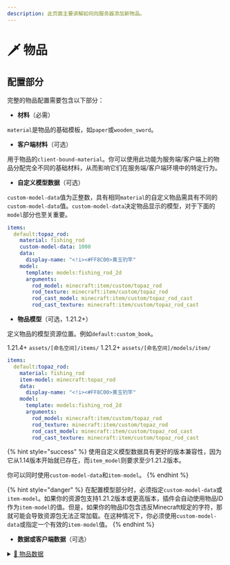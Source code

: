 ```yaml
---
description: 此页面主要讲解如何向服务器添加新物品。
---
```


# 🗡️ 物品

## 配置部分 <a href="#sections-to-configure" id="sections-to-configure"></a>

完整的物品配置需要包含以下部分：

* **材料**（必需）

`material`是物品的基础模板，如`paper`或`wooden_sword`。

* **客户端材料**（可选）

用于物品的`client-bound-material`。你可以使用此功能为服务端/客户端上的物品分配完全不同的基础材料，从而影响它们在服务端/客户端环境中的特定行为。

* **自定义模型数据**（可选）

`custom-model-data`值为正整数，具有相同`material`的自定义物品需具有不同的`custom-model-data`值。`custom-model-data`决定物品显示的模型，对于下面的`model`部分也至关重要。

```yaml
items:
  default:topaz_rod:
    material: fishing_rod
    custom-model-data: 1000
    data:
      display-name: "<!i><#FF8C00>黄玉钓竿"
    model:
      template: models:fishing_rod_2d
      arguments:
        rod_model: minecraft:item/custom/topaz_rod
        rod_texture: minecraft:item/custom/topaz_rod
        rod_cast_model: minecraft:item/custom/topaz_rod_cast
        rod_cast_texture: minecraft:item/custom/topaz_rod_cast
```

* **物品模型**（可选，1.21.2+）

定义物品的模型资源位置。例如`default:custom_book`。

1.21.4+ `assets/[命名空间]/items/`
1.21.2+ `assets/[命名空间]/models/item/`

```yaml
items:
  default:topaz_rod:
    material: fishing_rod
    item-model: minecraft:topaz_rod
    data:
      display-name: "<!i><#FF8C00>黄玉钓竿"
    model:
      template: models:fishing_rod_2d
      arguments:
        rod_model: minecraft:item/custom/topaz_rod
        rod_texture: minecraft:item/custom/topaz_rod
        rod_cast_model: minecraft:item/custom/topaz_rod_cast
        rod_cast_texture: minecraft:item/custom/topaz_rod_cast
```

{% hint style="success" %}
使用自定义模型数据具有更好的版本兼容性，因为它从1.14版本开始就已存在，而`item_model`则要求至少1.21.2版本。

你可以同时使用`custom-model-data`和`item-model`。
{% endhint %}

{% hint style="danger" %}
在配置模型部分时，必须指定`custom-model-data`或`item-model`。如果你的资源包支持1.21.2版本或更高版本，插件会自动使用物品ID作为`item-model`的值。但是，如果你的物品ID包含违反Minecraft规定的字符，那就可能会导致资源包无法正常加载。在这种情况下，你必须使用`custom-model-data`或指定一个有效的`item-model`值。
{% endhint %}

* **数据或客户端数据**（可选）

<details>

<summary><a href="./item-data/README.md">🔢 物品数据</a></summary>

* **行为**（可选）

<details>

<summary><a href="./item-behaviors/README.md">🕹️ 物品行为</a></summary>

* **设置**（可选）

<details>

<summary><a href="./item-settings.md">⚙️ 物品设置</a></summary>

* **模型或旧版模型**（可选）

<details>

<summary><a href="./item-models/README.md">🟰 物品模型</a></summary>

* **事件**（可选）

<details>

<summary><a href="../events.md">🪇 事件</a></summary>

* **分类**（可选）

<details>

<summary><a href="../category.md">📂 分类</a></summary>

## 完整配置概览 <a href="#full-config-overview" id="full-config-overview"></a>

```yaml
items:
  default:palm_log:
    material: paper
    custom-model-data: 1000
    settings:
      fuel-time: 300
      tags:
        - "default:palm_logs"
        - "minecraft:logs"
        - "minecraft:logs_that_burn"
    data:
      display-name: "<!i>棕榈原木"
    model:
      type: "minecraft:model"
      path: "minecraft:item/custom/palm_log"
      generation:
        parent: "minecraft:block/custom/palm_log"
    behavior:
      type: block_item
      block: default:palm_log
```
